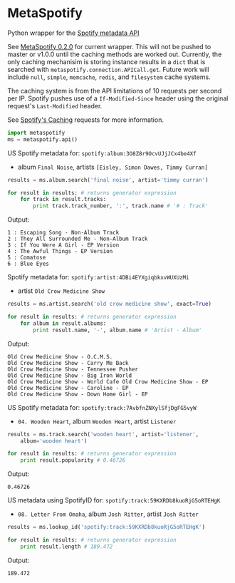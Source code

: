 MetaSpotify
===========
Python wrapper for the [Spotify metadata API][meta]

See [MetaSpotify 0.2.0][v020] for current wrapper. This will not be pushed to
master or v1.0.0 until the caching methods are worked out. Currently, the only
caching mechanisim is storing instance results in a `dict` that is searched with
`metaspotify.connection.APICall.get`. Future work will include `null`, `simple`,
`memcache`, `redis`, and `filesystem` cache systems.

The caching system is from the API limitations of 10 requests per second per IP.
Spotify pushes use of a `If-Modified-Since` header using the original request's
`Last-Modified` header.

See [Spotify's Caching][cache] requests for more information.

```python
import metaspotify
ms = metaspotify.api()
```

US Spotify metadata for: `spotify:album:3O8Z8r9OcvUJjJCx4be4Xf`
- album `Final Noise`, artists `[Eisley, Simon Dawes, Timmy Curran]`

```python
results = ms.album.search('final noise', artist='timmy curran')

for result in results: # returns generator expression
	for track in result.tracks:
		print track.track_number, ':', track.name # '# : Track'
```

Output:

```
1 : Escaping Song - Non-Album Track
2 : They All Surrounded Me - Non-Album Track
3 : If You Were A Girl - EP Version
4 : The Awful Things - EP Version
5 : Comatose
6 : Blue Eyes
```

Spotify metadata for: `spotify:artist:4DBi4EYXgiqbkxvWUXUzMi`
- artist `Old Crow Medicine Show`

```python
results = ms.artist.search('old crow medicine show', exact=True)

for result in results: # returns generator expression
	for album in result.albums:
		print result.name, '-', album.name # 'Artist - Album'
```

Output:

```
Old Crow Medicine Show - O.C.M.S.
Old Crow Medicine Show - Carry Me Back
Old Crow Medicine Show - Tennessee Pusher
Old Crow Medicine Show - Big Iron World
Old Crow Medicine Show - World Cafe Old Crow Medicine Show - EP
Old Crow Medicine Show - Caroline - EP
Old Crow Medicine Show - Down Home Girl - EP
```

US Spotify metadata for: `spotify:track:7AvbfnZNXylSfjDgFG5vyW`
- `04. Wooden Heart`, album `Wooden Heart`, artist `Listener`

```python
results = ms.track.search('wooden heart', artist='listener',
	album='wooden heart')

for result in results: # returns generator expression
	print result.popularity # 0.46726
```

Output:

```
0.46726
```

US metadata using SpotifyID for: `spotify:track:59KXRDb8kuoRjG5oRTEHgK`
- `08. Letter From Omaha`, album `Josh Ritter`, artist `Josh Ritter`

```python
results = ms.lookup_id('spotify:track:59KXRDb8kuoRjG5oRTEHgK')

for result in results: # returns generator expression
	print result.length # 189.472
```

Output:

```
189.472
```

[meta]: https://developer.spotify.com/technologies/web-api/
[v020]: https://github.com/bnlucas/python-metaspotify/tree/0.1.0
[cache]: https://developer.spotify.com/technologies/web-api/#caching

